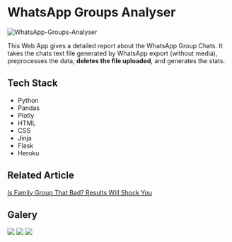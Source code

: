 # WhatsApp Groups Analyser

![WhatsApp-Groups-Analyser](https://socialify.git.ci/kaustubhgupta/WhatsApp-Groups-Analyser/image?description=1&forks=1&issues=1&language=1&owner=1&pulls=1&stargazers=1&theme=Light)

This Web App gives a detailed report about the WhatsApp Group Chats. It takes the chats text file generated by WhatsApp export (without media), preprocesses the data, **deletes the file uploaded**, and generates the stats.

## Tech Stack
- Python
- Pandas
- Plotly
- HTML
- CSS
- Jinja
- Flask
- Heroku

## Related Article

[Is Family Group That Bad? Results Will Shock You](https://towardsdatascience.com/is-family-group-that-bad-results-will-shock-you-573f64e194be)

## Galery

![](./app/static/img/1.png)
![](./app/static/img/2.png)
![](./app/static/img/3.png)

